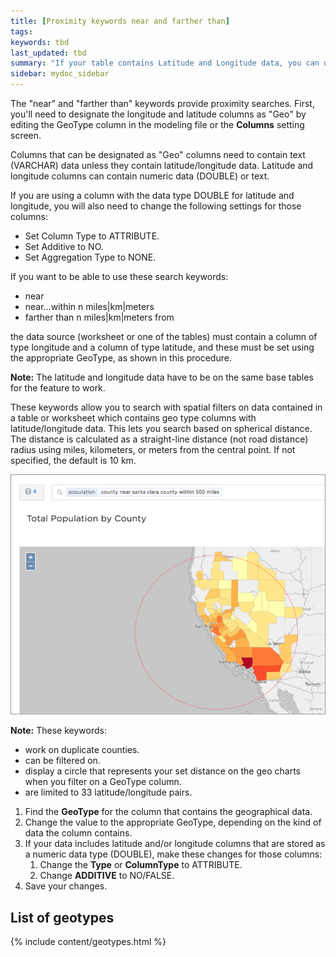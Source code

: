 ```yaml
---
title: [Proximity keywords near and farther than]
tags:
keywords: tbd
last_updated: tbd
summary: "If your table contains Latitude and Longitude data, you can use proximity searches that find entities related to each other by location."
sidebar: mydoc_sidebar
---
```

The "near" and "farther than" keywords provide proximity searches. First, you'll need to designate the longitude and latitude columns as "Geo" by editing the GeoType column in the modeling file or the **Columns** setting screen.

Columns that can be designated as "Geo" columns need to contain text (VARCHAR) data unless they contain latitude/longitude data. Latitude and longitude columns can contain numeric data (DOUBLE) or text.

If you are using a column with the data type DOUBLE for latitude and longitude, you will also need to change the following settings for those columns:

-   Set Column Type to ATTRIBUTE.
-   Set Additive to NO.
-   Set Aggregation Type to NONE.

If you want to be able to use these search keywords:

-   near
-   near…within n miles|km|meters
-   farther than n miles|km|meters from

the data source (worksheet or one of the tables) must contain a column of type longitude and a column of type latitude, and these must be set using the appropriate GeoType, as shown in this procedure.

**Note:** The latitude and longitude data have to be on the same base tables for the feature to work.

These keywords allow you to search with spatial filters on data contained in a table or worksheet which contains geo type columns with latitude/longitude data. This lets you search based on spherical distance. The distance is calculated as a straight-line distance (not road distance) radius using miles, kilometers, or meters from the central point. If not specified, the default is 10 km.

 ![](../../images/geospatial_search.png "Geospatial search on a geo area map")

**Note:** These keywords:

-   work on duplicate counties.
-   can be filtered on.
-   display a circle that represents your set distance on the geo charts when you filter on a GeoType column.
-   are limited to 33 latitude/longitude pairs.

1. Find the **GeoType** for the column that contains the geographical data.
2. Change the value to the appropriate GeoType, depending on the kind of data the column contains.
3. If your data includes latitude and/or longitude columns that are stored as a numeric data type (DOUBLE), make these changes for those columns:
    1. Change the **Type** or **ColumnType** to ATTRIBUTE.
    2. Change **ADDITIVE** to NO/FALSE.
4. Save your changes.

## List of geotypes

{% include content/geotypes.html %}
